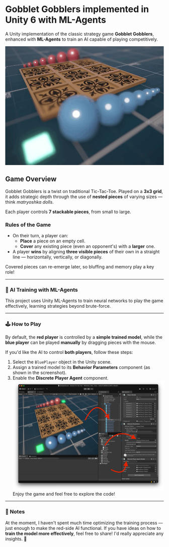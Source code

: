 # Gobblet Gobblers implemented in Unity 6 with ML-Agents

A Unity implementation of the classic strategy game **Gobblet Gobblers**, enhanced with **ML-Agents** to train an AI capable of playing competitively.

![gobblet-gobblers.gif](gobblet-gobblers.gif)

## Game Overview

Gobblet Gobblers is a twist on traditional Tic-Tac-Toe. Played on a **3x3 grid**, it adds strategic depth through the use of **nested pieces** of varying sizes — think *matryoshka dolls*.

Each player controls **7 stackable pieces**, from small to large.

### Rules of the Game

- On their turn, a player can:
  - **Place** a piece on an empty cell.
  - **Cover** any existing piece (even an opponent's) with a **larger** one.
- A player **wins** by aligning **three visible pieces** of their own in a straight line — horizontally, vertically, or diagonally.

Covered pieces can re-emerge later, so bluffing and memory play a key role!

---

### 🤖 AI Training with ML-Agents

This project uses Unity ML-Agents to train neural networks to play the game effectively, learning strategies beyond brute-force.

---

### 🕹️ How to Play

By default, the **red player** is controlled by a **simple trained model**, while the **blue player** can be played **manually** by dragging pieces with the mouse.

If you'd like the AI to control **both players**, follow these steps:

1. Select the `BluePlayer` object in the Unity scene.
2. Assign a trained model to its **Behavior Parameters** component (as shown in the screenshot).
3. Enable the **Discrete Player Agent** component.
![add-blue-bot.png](add-blue-bot.png)
Enjoy the game and feel free to explore the code!

---

### 💬 Notes

At the moment, I haven't spent much time optimizing the training process — just enough to make the red-side AI functional. If you have ideas on how to **train the model more effectively**, feel free to share! I'd really appreciate any insights. 🙂

